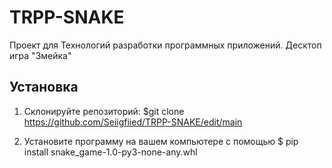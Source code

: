 # TRPP-SNAKE

Проект для Технологий разработки программных приложений. Десктоп игра "Змейка"

## Установка

1. Склонируйте репозиторий:
$git clone https://github.com/Seiigfiied/TRPP-SNAKE/edit/main

2. Установите программу на вашем компьютере с помощью 
$  pip install snake_game-1.0-py3-none-any.whl


